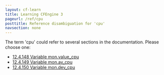 ```yaml
---
layout: cf-learn
title: Learning CFEngine 3
pageurl: /ref/cpu
posttitle: Reference disambiguation for 'cpu'
navsection: none
---
```


The term 'cpu' could refer to several sections in the documentation. Please choose one:

- [12.4.148 Variable mon.value_cpu](https://cfengine.com/manuals/cf3-reference#Variable-mon.value_cpu)
- [12.4.149 Variable mon.av_cpu](https://cfengine.com/manuals/cf3-reference#Variable-mon.av_cpu)
- [12.4.150 Variable mon.dev_cpu](https://cfengine.com/manuals/cf3-reference#Variable-mon.dev_cpu)
